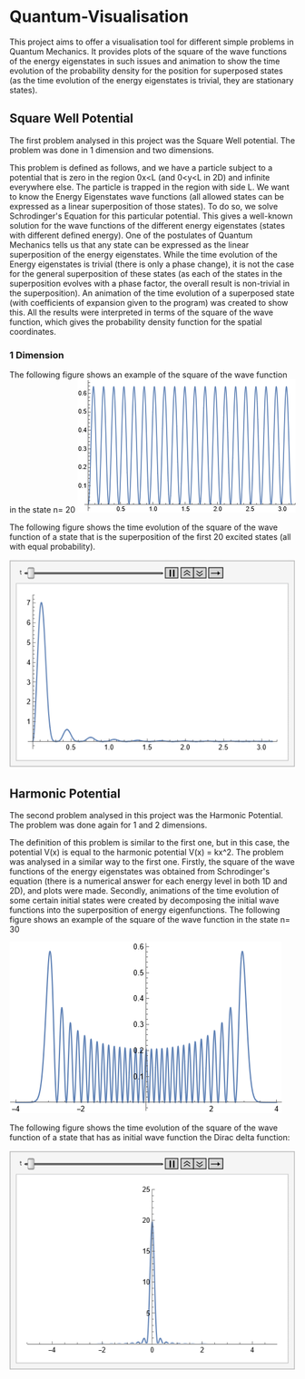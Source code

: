 # Quantum-Visualisation
This project aims to offer a visualisation tool for different simple problems in Quantum Mechanics. It provides plots of the square of the wave functions of the energy eigenstates in such issues and animation to show the time evolution of the probability density for the position for superposed states (as the time evolution of the energy eigenstates is trivial, they are stationary states).
## Square Well Potential
The first problem analysed in this project was the Square Well potential. The problem was done in 1 dimension and two dimensions.

This problem is defined as follows, and we have a particle subject to a potential that is zero in the region 0x<L (and 0<y<L in 2D) and infinite everywhere else.
The particle is trapped in the region with side L. We want to know the Energy Eigenstates wave functions (all allowed states can be expressed as a linear superposition of those states). To do so, we solve Schrodinger's Equation for this particular potential. This gives a well-known solution for the wave functions of the different energy eigenstates (states with different defined energy). One of the postulates of Quantum Mechanics tells us that any state can be expressed as the linear superposition of the energy eigenstates. While the time evolution of the Energy eigenstates is trivial (there is only a phase change), it is not the case for the general superposition of these states (as each of the states in the superposition evolves with a phase factor, the overall result is non-trivial in the superposition). An animation of the time evolution of a superposed state (with coefficients of expansion given to the program) was created to show this. All the results were interpreted in terms of the square of the wave function, which gives the probability density function for the spatial coordinates.
### 1 Dimension
The following figure shows an example of the square of the wave function in the state n= 20
![This is an image](/Results/Square1DN=20.png)

The following figure shows the time evolution of the square of the wave function of a state that is the superposition of the first 20 excited states (all with equal probability).

![Alt Text](/Results/Square1D20States.gif)

## Harmonic Potential
The second problem analysed in this project was the Harmonic Potential. The problem was done again for 1 and 2 dimensions.

The definition of this problem is similar to the first one, but in this case, the potential V(x) is equal to the harmonic potential V(x) = kx^2. The problem was analysed in a similar way to the first one. Firstly, the square of the wave functions of the energy eigenstates was obtained from Schrodinger's equation (there is a numerical answer for each energy level in both 1D and 2D), and plots were made. Secondly, animations of the time evolution of some certain initial states were created by decomposing the initial wave functions into the superposition of energy eigenfunctions.
The following figure shows an example of the square of the wave function in the state n= 30

![Alt Text](/Results/Harmonic1DN=30.png)

The following figure shows the time evolution of the square of the wave function of a state that has as initial wave function the Dirac delta function:

![Alt Text](/Results/Harmonic1DDelta.gif)

